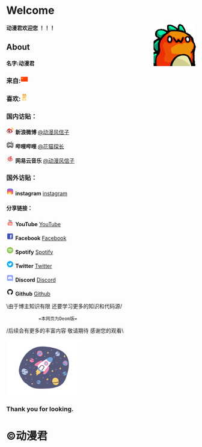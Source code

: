 # Welcome

**动漫君欢迎您 ！！！**  <img align="right" src="529710224727080979.gif"/>

About
-
#### 名字:**动漫君**
###  来自:<img src="China.png" width="20" height="20"> 

###  喜欢:<img src="招财猫.png" width="20" height="20"> 


### 国内访贴：

<img src="weibo.png" width="20" height="20"> **新浪微博**    [@动漫风信子](https://weibo.com/3991135975)

<img src="bilibili.png" width="20" height="20"> **哔哩哔哩**    [@花猫探长](https://space.bilibili.com/47764900)

<img src="网易云音乐.png" width="20" height="20"> **网易云音乐**  [@动漫风信子](https://music.163.com/#/user/home?id=406836144)

### 国外访贴：

<img src="instagram.png" width="20" height="20"> **instagram**  [instagram](https://https://www.instagram.com/dongmanjun/)

#### 分享链接：
<img src="youtube.png" width="20" height="20"> **YouTube**  [YouTube](https://www.youtube.com)

<img src="Facebook.png" width="20" height="20"> **Facebook**  [Facebook](https://www.facebook.com)

<img src="spotify.png" width="20" height="20"> **Spotify**  [Spotify](https://accounts.spotify.com/en/login/?continue=https:%2F%2Fwww.spotify.com%2Fint%2Faccount%2Foverview%2F&_locale=int)

<img src="twitter.png" width="20" height="20"> **Twitter**  [Twitter](https://www.twitter.com)

<img src="discord.png" width="20" height="20"> **Discord**  [Discord](https://discordapp.com/login)

<img src="github.png" width="20" height="20"> **Github**  [Github](https://github.com/login)

\由于博主知识有限 还要学习更多的知识和代码源/

                =本网页为Deom版=                

/后续会有更多的丰富内容 敬请期待 感谢您的观看\

<a href="https://https://dongmanjun.github.io/"><img src="太空.png" width="200" height="150"></a>


### Thank you for looking.

# ©动漫君
